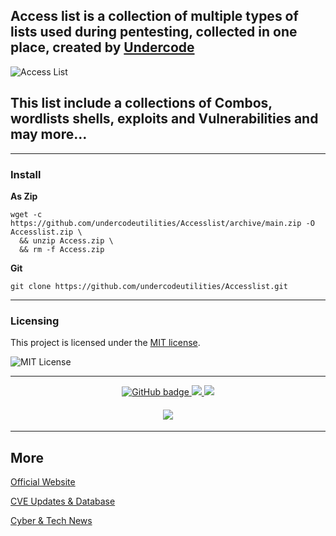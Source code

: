 
## Access list is a collection of multiple types of lists used during pentesting, collected in one place, created by [Undercode](https://undercode.help)
![Access List](https://imgur.com/WThk2ew.png)
## This list include a collections of Combos, wordlists shells, exploits and Vulnerabilities and may more…
- - - 

### Install

**As Zip**
```
wget -c https://github.com/undercodeutilities/Accesslist/archive/main.zip -O Accesslist.zip \
  && unzip Access.zip \
  && rm -f Access.zip
```


**Git**
```
git clone https://github.com/undercodeutilities/Accesslist.git
```
- - -

### Licensing

This project is licensed under the [MIT license](LICENSE).

![MIT License](https://imgur.com/x4vQC6O.png)
 
- - - 

<p align="center">
  <a href="https://github.com/undercodeutilities?tab=followers">
    <img src="https://img.shields.io/github/followers/undercodeutilities?logo=github&style=for-the-badge" alt="GitHub badge" />
  </a>
  <a href="http://twitter.com/undercodenews">
    <img src="https://img.shields.io/twitter/follow/undercodeupdate?color=blue&label=FOLLOW&logo=twitter&style=for-the-badge" />
  </a>
  <a href="https://www.youtube.com/undercode?sub_confirmation=1">
    <img src="https://img.shields.io/youtube/channel/subscribers/UCTxFOnRuDDAD6NIHis06QVA?label=Subscribe&logo=youtube&logoColor=red&style=for-the-badge" />
  </a>
</p>
<h4 align="center"><img src="https://github-readme-stats.vercel.app/api?username=undercodeutilities&show_icons=true&theme=algolia" /></h4>

- - - 

## More

[Official Website](https://Undercode.help)

[CVE Updates & Database ](https://dailycve.com)

[Cyber & Tech News](https://UndercodeNews.com)
